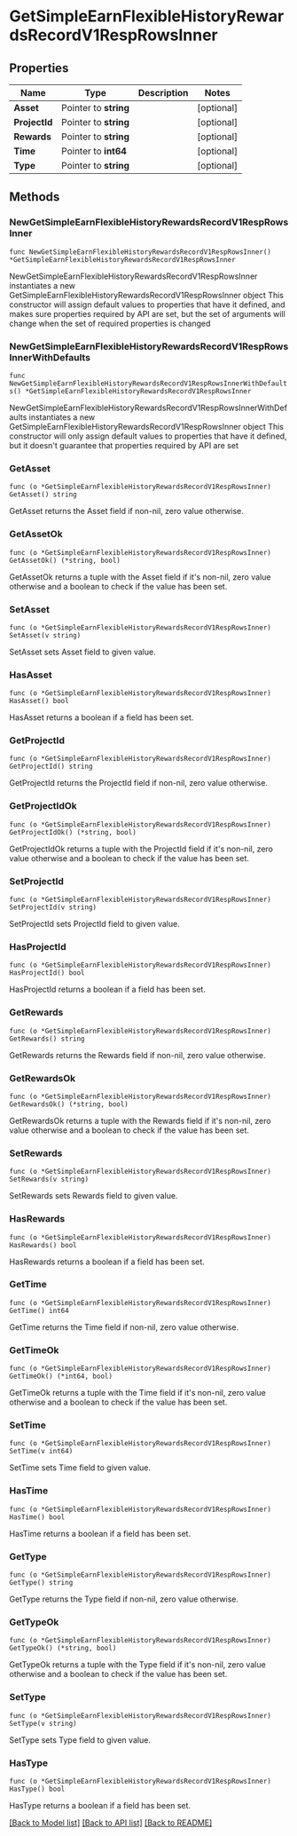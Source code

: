 # GetSimpleEarnFlexibleHistoryRewardsRecordV1RespRowsInner

## Properties

Name | Type | Description | Notes
------------ | ------------- | ------------- | -------------
**Asset** | Pointer to **string** |  | [optional] 
**ProjectId** | Pointer to **string** |  | [optional] 
**Rewards** | Pointer to **string** |  | [optional] 
**Time** | Pointer to **int64** |  | [optional] 
**Type** | Pointer to **string** |  | [optional] 

## Methods

### NewGetSimpleEarnFlexibleHistoryRewardsRecordV1RespRowsInner

`func NewGetSimpleEarnFlexibleHistoryRewardsRecordV1RespRowsInner() *GetSimpleEarnFlexibleHistoryRewardsRecordV1RespRowsInner`

NewGetSimpleEarnFlexibleHistoryRewardsRecordV1RespRowsInner instantiates a new GetSimpleEarnFlexibleHistoryRewardsRecordV1RespRowsInner object
This constructor will assign default values to properties that have it defined,
and makes sure properties required by API are set, but the set of arguments
will change when the set of required properties is changed

### NewGetSimpleEarnFlexibleHistoryRewardsRecordV1RespRowsInnerWithDefaults

`func NewGetSimpleEarnFlexibleHistoryRewardsRecordV1RespRowsInnerWithDefaults() *GetSimpleEarnFlexibleHistoryRewardsRecordV1RespRowsInner`

NewGetSimpleEarnFlexibleHistoryRewardsRecordV1RespRowsInnerWithDefaults instantiates a new GetSimpleEarnFlexibleHistoryRewardsRecordV1RespRowsInner object
This constructor will only assign default values to properties that have it defined,
but it doesn't guarantee that properties required by API are set

### GetAsset

`func (o *GetSimpleEarnFlexibleHistoryRewardsRecordV1RespRowsInner) GetAsset() string`

GetAsset returns the Asset field if non-nil, zero value otherwise.

### GetAssetOk

`func (o *GetSimpleEarnFlexibleHistoryRewardsRecordV1RespRowsInner) GetAssetOk() (*string, bool)`

GetAssetOk returns a tuple with the Asset field if it's non-nil, zero value otherwise
and a boolean to check if the value has been set.

### SetAsset

`func (o *GetSimpleEarnFlexibleHistoryRewardsRecordV1RespRowsInner) SetAsset(v string)`

SetAsset sets Asset field to given value.

### HasAsset

`func (o *GetSimpleEarnFlexibleHistoryRewardsRecordV1RespRowsInner) HasAsset() bool`

HasAsset returns a boolean if a field has been set.

### GetProjectId

`func (o *GetSimpleEarnFlexibleHistoryRewardsRecordV1RespRowsInner) GetProjectId() string`

GetProjectId returns the ProjectId field if non-nil, zero value otherwise.

### GetProjectIdOk

`func (o *GetSimpleEarnFlexibleHistoryRewardsRecordV1RespRowsInner) GetProjectIdOk() (*string, bool)`

GetProjectIdOk returns a tuple with the ProjectId field if it's non-nil, zero value otherwise
and a boolean to check if the value has been set.

### SetProjectId

`func (o *GetSimpleEarnFlexibleHistoryRewardsRecordV1RespRowsInner) SetProjectId(v string)`

SetProjectId sets ProjectId field to given value.

### HasProjectId

`func (o *GetSimpleEarnFlexibleHistoryRewardsRecordV1RespRowsInner) HasProjectId() bool`

HasProjectId returns a boolean if a field has been set.

### GetRewards

`func (o *GetSimpleEarnFlexibleHistoryRewardsRecordV1RespRowsInner) GetRewards() string`

GetRewards returns the Rewards field if non-nil, zero value otherwise.

### GetRewardsOk

`func (o *GetSimpleEarnFlexibleHistoryRewardsRecordV1RespRowsInner) GetRewardsOk() (*string, bool)`

GetRewardsOk returns a tuple with the Rewards field if it's non-nil, zero value otherwise
and a boolean to check if the value has been set.

### SetRewards

`func (o *GetSimpleEarnFlexibleHistoryRewardsRecordV1RespRowsInner) SetRewards(v string)`

SetRewards sets Rewards field to given value.

### HasRewards

`func (o *GetSimpleEarnFlexibleHistoryRewardsRecordV1RespRowsInner) HasRewards() bool`

HasRewards returns a boolean if a field has been set.

### GetTime

`func (o *GetSimpleEarnFlexibleHistoryRewardsRecordV1RespRowsInner) GetTime() int64`

GetTime returns the Time field if non-nil, zero value otherwise.

### GetTimeOk

`func (o *GetSimpleEarnFlexibleHistoryRewardsRecordV1RespRowsInner) GetTimeOk() (*int64, bool)`

GetTimeOk returns a tuple with the Time field if it's non-nil, zero value otherwise
and a boolean to check if the value has been set.

### SetTime

`func (o *GetSimpleEarnFlexibleHistoryRewardsRecordV1RespRowsInner) SetTime(v int64)`

SetTime sets Time field to given value.

### HasTime

`func (o *GetSimpleEarnFlexibleHistoryRewardsRecordV1RespRowsInner) HasTime() bool`

HasTime returns a boolean if a field has been set.

### GetType

`func (o *GetSimpleEarnFlexibleHistoryRewardsRecordV1RespRowsInner) GetType() string`

GetType returns the Type field if non-nil, zero value otherwise.

### GetTypeOk

`func (o *GetSimpleEarnFlexibleHistoryRewardsRecordV1RespRowsInner) GetTypeOk() (*string, bool)`

GetTypeOk returns a tuple with the Type field if it's non-nil, zero value otherwise
and a boolean to check if the value has been set.

### SetType

`func (o *GetSimpleEarnFlexibleHistoryRewardsRecordV1RespRowsInner) SetType(v string)`

SetType sets Type field to given value.

### HasType

`func (o *GetSimpleEarnFlexibleHistoryRewardsRecordV1RespRowsInner) HasType() bool`

HasType returns a boolean if a field has been set.


[[Back to Model list]](../README.md#documentation-for-models) [[Back to API list]](../README.md#documentation-for-api-endpoints) [[Back to README]](../README.md)


